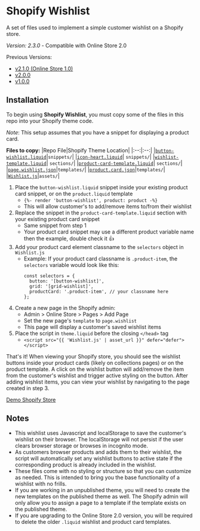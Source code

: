 # Shopify Wishlist

A set of files used to implement a simple customer wishlist on a Shopify store.

_Version: 2.3.0_ - Compatible with Online Store 2.0

Previous Versions:
- [v2.1.0 (Online Store 1.0)](https://github.com/dlerm/shopify-wishlist/tree/version/2.1.0)
- [v2.0.0](https://github.com/dlerm/shopify-wishlist/tree/version/2.0.0)
- [v1.0.0](https://github.com/dlerm/shopify-wishlist/tree/version/1.0.0)

## Installation

To begin using **Shopify Wishlist**, you must copy some of the files in this repo into your Shopify theme code.

_Note_: This setup assumes that you have a snippet for displaying a product card.

**Files to copy:**
|Repo File|Shopify Theme Location|
|:--:|:--:|
|[`button-wishlist.liquid`](https://github.com/dlerm/shopify-wishlist/blob/master/snippets/button-wishlist.liquid)|`snippets/`|
|[`icon-heart.liquid`](https://github.com/dlerm/shopify-wishlist/blob/master/snippets/icon-heart.liquid)| `snippets/`|
|[`wishlist-template.liquid`](https://github.com/dlerm/shopify-wishlist/blob/master/sections/wishlist-template.liquid)| `sections/`|
|[`product-card-template.liquid`](https://github.com/dlerm/shopify-wishlist/blob/master/sections/product-card-template.liquid)| `sections/`|
|[`page.wishlist.json`](https://github.com/dlerm/shopify-wishlist/blob/master/templates/page.wishlist.json)|`templates/`|
|[`product.card.json`](https://github.com/dlerm/shopify-wishlist/blob/master/templates/product.card.json)|`templates/`|
|[`Wishlist.js`](https://github.com/dlerm/shopify-wishlist/blob/master/assets/Wishlist.js)|`assets/`|

1. Place the `button-wishlist.liquid` snippet inside your existing product card snippet, or on the `product.liquid` template
   - `{%- render 'button-wishlist', product: product -%}`
   - This will allow customer's to add/remove items to/from their wishlist
2. Replace the snippet in the `product-card-template.liquid` section with your existing product card snippet
   - Same snippet from step 1
   - Your product card snippet may use a different product variable name then the example, double check it :+1:
3. Add your product card element classname to the `selectors` object in `Wishlist.js`
   - Example: If your product card classname is `.product-item`, the `selectors` variable would look like this:
      ```
      const selectors = {
        button: '[button-wishlist]',
        grid: '[grid-wishlist]',
        productCard: '.product-item', // your classname here
      };
      ```
4. Create a new page in the Shopify admin:
   - Admin > Online Store > Pages > Add Page
   - Set the new page's `template` to `page.wishlist`
   - This page will display a customer's saved wishlist items
5. Place the script in `theme.liquid` before the closing `</head>` tag
   - `<script src="{{ 'Wishlist.js' | asset_url }}" defer="defer"></script>`

That's it! When viewing your Shopify store, you should see the wishlist buttons inside your product cards (likely on collections pages) or on the product template. A click on the wishlist button will add/remove the item from the customer's wishlist and trigger active styling on the button. After adding wishlist items, you can view your wishlist by navigating to the page created in step 3.

[Demo Shopify Store](https://lerman-labs.myshopify.com/collections/all)

## Notes

- This wishlist uses Javascript and localStorage to save the customer's wishlist on their browser. The localStorage will not persist if the user clears browser storage or browses in incognito mode.
- As customers browser products and adds them to their wishlist, the script will automatically set any wishlist buttons to active state if the corresponding product is already included in the wishlist.
- These files come with no styling or structure so that you can customize as needed. This is intended to bring you the base functionality of a wishlist with no frills.
- If you are working in an unpublished theme, you will need to create the new templates on the published theme as well. The Shopify admin will only allow you to assign a page to a template if the template exists on the published theme.
- If you are upgrading to the Online Store 2.0 version, you will be required to delete the older `.liquid` wishlist and product card templates.
